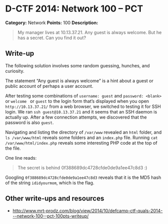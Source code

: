 # D-CTF 2014: Network 100 – PCT

**Category:** Network
**Points:** 100
**Description:**

> My manager lives at 10.13.37.21. Any guest is always welcome. But he has a secret. Can you find it out?

## Write-up

The following solution involves some random guessing, hunches, and curiosity.

The statement “Any guest is always welcome” is a hint about a guest or public account of perhaps a user account.

After testing some combinations of `username: guest` and `password: <blank>` or `welcome ` or `guest` to the login form that’s displayed when you open `http://10.13.37.21/` from a web browser, we switched to testing it for SSH login. We ran `ssh guest@10.13.37.21` and it seems that an SSH daemon is actually up. After a few connection attempts, we discovered that the password is also `guest`.

Navigating and listing the directory of `/var/www` revealed an `html` folder, and `ls /var/www/html` reveals some folders and an `index.php` file. Running `cat /var/www/html/index.php` reveals some interesting PHP code at the top of the file.

One line reads:

> The secret is behind 0f388689dc4728cfde0de9a1ee47c8d3 :)

Googling `0f388689dc4728cfde0de9a1ee47c8d3` reveals that it is the MD5 hash of the string `ididyourmom`, which is the flag.

## Other write-ups and resources

* <http://www.mrt-prodz.com/blog/view/2014/10/defcamp-ctf-quals-2014---network-100--pct-100pts-writeup/>
